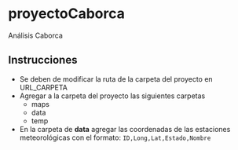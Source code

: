 # proyectoCaborca
Análisis Caborca

## Instrucciones
* Se deben de modificar la ruta de la carpeta del proyecto en URL_CARPETA
* Agregar a la carpeta del proyecto las siguientes carpetas
	* maps
	* data
	* temp
* En la carpeta de **data** agregar las coordenadas de las estaciones meteorológicas con el formato:
`ID,Long,Lat,Estado,Nombre`

